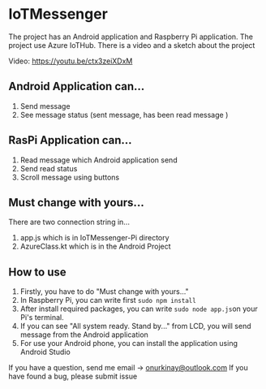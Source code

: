 # IoTMessenger
The project has an Android application and Raspberry Pi application. The project use Azure IoTHub. There is a video and a sketch about the project 

Video: https://youtu.be/ctx3zeiXDxM

## Android Application can...

 1. Send message
 2. See message status (sent message, has been read message )

## RasPi Application can...

 1. Read message which Android application send
 2. Send read status
 3. Scroll message using buttons

## Must change with yours...
There are two connection string in...
 1. app.js which is in IoTMessenger-Pi directory
 2. AzureClass.kt which is in the Android Project

## How to use

 1. Firstly, you have to do "Must change with yours..." 
 2. In Raspberry Pi, you can write first `sudo npm install` 
 3. After install required packages, you can write `sudo node app.js`on your Pi's terminal.
 4. If you can see "All system ready. Stand by..." from LCD, you will send message from the Android application
 5. For use your Android phone, you can install the application using Android Studio

 If you have a question, send me email -> onurkinay@outlook.com
 If you have found a bug, please submit issue
